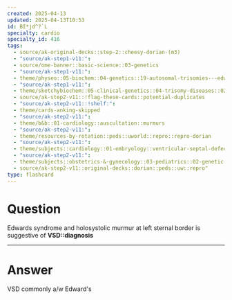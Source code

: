 ```yaml
---
created: 2025-04-13
updated: 2025-04-13T10:53
id: BI*jd^?`L
specialty: cardio
specialty_id: 416
tags:
  - source/ak-original-decks::step-2::cheesy-dorian-(m3)
  - "source/ak-step1-v11:": 
  - source/ome-banner::basic-science::03-genetics
  - "source/ak-step1-v11:": 
  - theme/physeo::05-biochem::04-genetics::19-autosomal-trisomies---edwards-syndrome
  - "source/ak-step1-v11:": 
  - theme/sketchybiochem::05-clinical-genetics::04-trisomy-diseases::02-edwards-&-patau-syndromes
  - source/ak-step2-v11::!flag-these-cards::potential-duplicates
  - "source/ak-step2-v11::!shelf:": 
  - theme/cards-anking-skipped
  - "source/ak-step2-v11:": 
  - theme/b&b::01-cardiology::auscultation::murmurs
  - "source/ak-step2-v11:": 
  - theme/resources-by-rotation::peds::uworld::repro::repro-dorian
  - "source/ak-step2-v11:": 
  - theme/subjects::cardiology::01-embryology::ventricular-septal-defect
  - "source/ak-step2-v11:": 
  - theme/subjects::obstetrics-&-gynecology::03-pediatrics::02-genetic-disorders::edwards-syndrome
  - source/ak-step2-v11::original-decks::dorian::peds::uw::repro"
type: flashcard
---
```


# Question
Edwards syndrome and holosystolic murmur at left sternal border is suggestive of **VSD::diagnosis**

---

# Answer
VSD commonly a/w Edward's